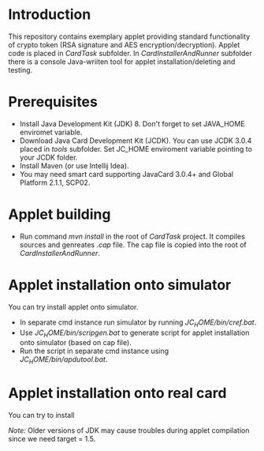 # Introduction

This repository contains exemplary applet providing standard functionality of crypto token (RSA signature and AES encryption/decryption). Applet code is placed in _CardTask_ subfolder. In _CardInstallerAndRunner_ subfolder there is a console Java-wriiten tool for applet installation/deleting and testing.

# Prerequisites

- Install Java Development Kit (JDK) 8.  Don't forget to set JAVA_HOME enviromet variable.
- Download Java Card Development Kit (JCDK). You can use JCDK 3.0.4 placed in _tools_ subfolder. Set JC_HOME enviroment variable pointing to your JCDK folder.
- Install Maven (or use Intellij Idea).
- You may need smart card supporting JavaCard 3.0.4+ and Global Platform 2.1.1, SCP02.

# Applet building

- Run command _mvn install_ in the root of _CardTask_ project. It compiles sources and genreates _.cap_ file. The cap file is copied into the root of _CardInstallerAndRunner_.

# Applet installation onto simulator

You can try install applet onto simulator.

- In separate cmd instance run simulator by running _$JC_HOME$/bin/cref.bat_.
- Use _$JC_HOME$/bin/scripgen.bat_ to generate script for applet installation onto simulator (based on cap file).
- Run the script in separate cmd instance using _$JC_HOME$/bin/apdutool.bat_.

# Applet installation onto real card

You can try to install

_Note:_ Older versions of JDK may cause troubles during applet compilation since we need target = 1.5.
